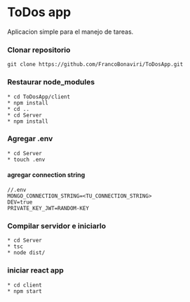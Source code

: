 # ToDos app

Aplicacion simple para el manejo de tareas.

### Clonar repositorio

```
git clone https://github.com/FrancoBonaviri/ToDosApp.git
```

### Restaurar node_modules

```
* cd ToDosApp/client
* npm install
* cd ..
* cd Server
* npm install
```

### Agregar .env
```
* cd Server
* touch .env
```

#### agregar connection string

```
//.env
MONGO_CONNECTION_STRING=<TU_CONNECTION_STRING>
DEV=true
PRIVATE_KEY_JWT=RANDOM-KEY
```

### Compilar servidor e iniciarlo
```
* cd Server
* tsc 
* node dist/
```

### iniciar react app 
```
* cd client
* npm start

```




